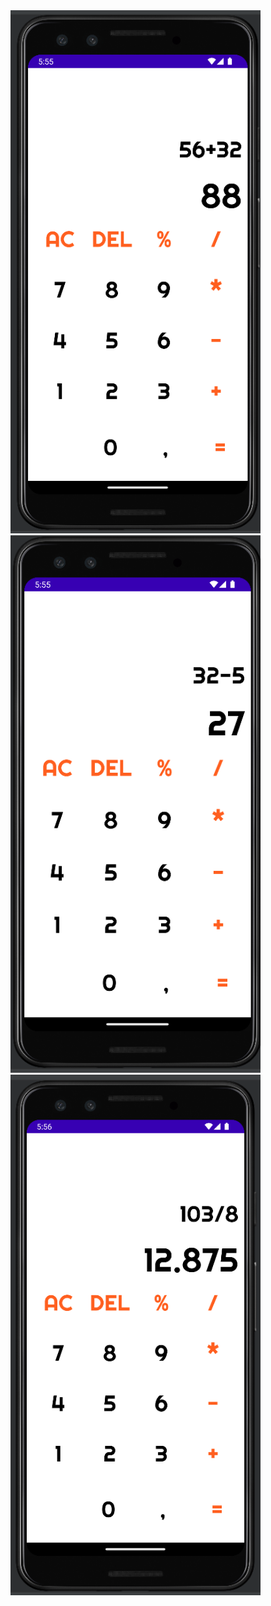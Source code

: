 <img src="https://github.com/salihakbass/CalculatorApp/blob/master/Ekran%20Alıntısı.PNG" width="400">
<img src="https://github.com/salihakbass/CalculatorApp/blob/master/Ekran%20Alıntısı1.PNG" width="400">
<img src="https://github.com/salihakbass/CalculatorApp/blob/master/Ekran%20Alıntısı2.PNG" width="400">

